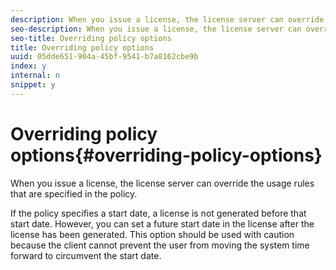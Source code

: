 ```yaml
---
description: When you issue a license, the license server can override the usage rules that are specified in the policy.
seo-description: When you issue a license, the license server can override the usage rules that are specified in the policy.
seo-title: Overriding policy options
title: Overriding policy options
uuid: 05dde651-904a-45bf-9541-b7a8162cbe9b
index: y
internal: n
snippet: y
---
```


# Overriding policy options{#overriding-policy-options}

When you issue a license, the license server can override the usage rules that are specified in the policy.

If the policy specifies a start date, a license is not generated before that start date. However, you can set a future start date in the license after the license has been generated. This option should be used with caution because the client cannot prevent the user from moving the system time forward to circumvent the start date. 
